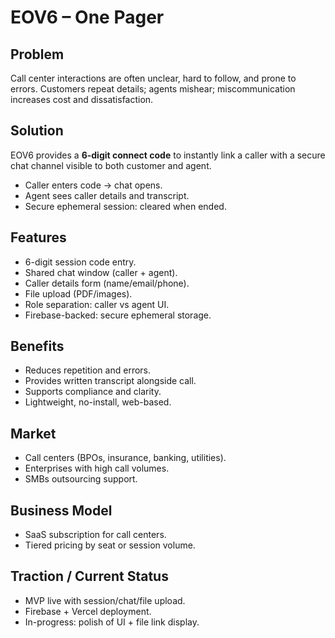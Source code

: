 # EOV6 – One Pager

## Problem
Call center interactions are often unclear, hard to follow, and prone to errors. Customers repeat details; agents mishear; miscommunication increases cost and dissatisfaction.

## Solution
EOV6 provides a **6-digit connect code** to instantly link a caller with a secure chat channel visible to both customer and agent.  
- Caller enters code → chat opens.  
- Agent sees caller details and transcript.  
- Secure ephemeral session: cleared when ended.

## Features
- 6-digit session code entry.
- Shared chat window (caller + agent).
- Caller details form (name/email/phone).
- File upload (PDF/images).
- Role separation: caller vs agent UI.
- Firebase-backed: secure ephemeral storage.

## Benefits
- Reduces repetition and errors.
- Provides written transcript alongside call.
- Supports compliance and clarity.
- Lightweight, no-install, web-based.

## Market
- Call centers (BPOs, insurance, banking, utilities).
- Enterprises with high call volumes.
- SMBs outsourcing support.

## Business Model
- SaaS subscription for call centers.
- Tiered pricing by seat or session volume.

## Traction / Current Status
- MVP live with session/chat/file upload.
- Firebase + Vercel deployment.
- In-progress: polish of UI + file link display.


